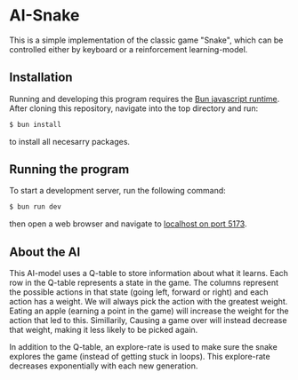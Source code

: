 # AI-Snake

This is a simple implementation of the classic game "Snake", which can be controlled either by keyboard or a reinforcement learning-model.

## Installation

Running and developing this program requires the [Bun javascript runtime](https://github.com/oven-sh/bun). After cloning this repository, navigate into the top directory and run:

```bash
$ bun install
```

to install all necesarry packages.

## Running the program

To start a development server, run the following command:

```bash
$ bun run dev
```

then open a web browser and navigate to [localhost on port 5173](http://localhost:5173).

## About the AI

This AI-model uses a Q-table to store information about what it learns. Each row in the Q-table represents a state in the game. The columns represent the possible actions in that state (going left, forward or right) and each action has a weight. We will always pick the action with the greatest weight. Eating an apple (earning a point in the game) will increase the weight for the action that led to this. Simillarily, Causing a game over will instead decrease that weight, making it less likely to be picked again.

In addition to the Q-table, an explore-rate is used to make sure the snake explores the game (instead of getting stuck in loops). This explore-rate decreases exponentially with each new generation.
